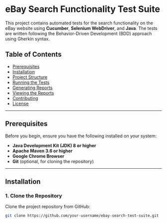 # eBay Search Functionality Test Suite

This project contains automated tests for the search functionality on the eBay website using **Cucumber**, **Selenium WebDriver**, and **Java**. The tests are written following the Behavior-Driven Development (BDD) approach using Gherkin syntax.

## Table of Contents

- [Prerequisites](#prerequisites)
- [Installation](#installation)
- [Project Structure](#project-structure)
- [Running the Tests](#running-the-tests)
- [Generating Reports](#generating-reports)
- [Viewing the Reports](#viewing-the-reports)
- [Contributing](#contributing)
- [License](#license)

---

## Prerequisites

Before you begin, ensure you have the following installed on your system:

- **Java Development Kit (JDK) 8 or higher**
- **Apache Maven 3.6 or higher**
- **Google Chrome Browser**
- **Git** (optional, for cloning the repository)

---

## Installation

### **1. Clone the Repository**

Clone the project repository from GitHub:

```bash
git clone https://github.com/your-username/ebay-search-test-suite.git
```
